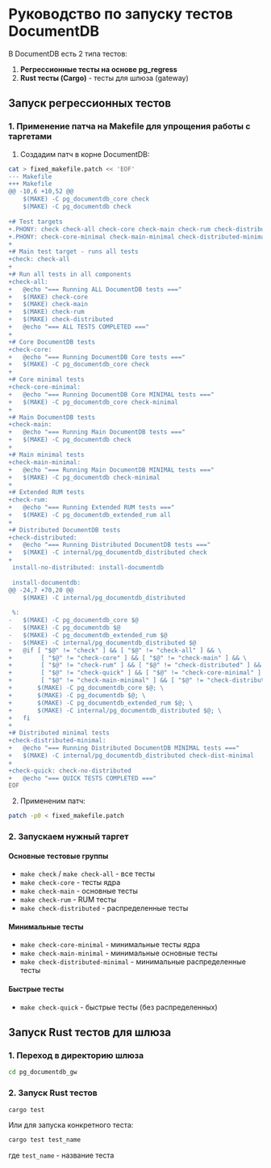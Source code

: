# Руководство по запуску тестов DocumentDB

В DocumentDB есть 2 типа тестов:

1. **Регрессионные тесты на основе pg_regress**
2. **Rust тесты (Cargo)** - тесты для шлюза (gateway)

## Запуск регрессионных тестов

### 1. Применение патча на Makefile для упрощения работы с таргетами

1) Создадим патч в корне DocumentDB:

```bash
cat > fixed_makefile.patch << 'EOF'
--- Makefile
+++ Makefile
@@ -10,6 +10,52 @@
 	$(MAKE) -C pg_documentdb_core check
 	$(MAKE) -C pg_documentdb check
 
+# Test targets
+.PHONY: check check-all check-core check-main check-rum check-distributed
+.PHONY: check-core-minimal check-main-minimal check-distributed-minimal check-quick
+
+# Main test target - runs all tests
+check: check-all
+
+# Run all tests in all components
+check-all:
+	@echo "=== Running ALL DocumentDB tests ==="
+	$(MAKE) check-core
+	$(MAKE) check-main
+	$(MAKE) check-rum
+	$(MAKE) check-distributed
+	@echo "=== ALL TESTS COMPLETED ==="
+
+# Core DocumentDB tests
+check-core:
+	@echo "=== Running DocumentDB Core tests ==="
+	$(MAKE) -C pg_documentdb_core check
+
+# Core minimal tests
+check-core-minimal:
+	@echo "=== Running DocumentDB Core MINIMAL tests ==="
+	$(MAKE) -C pg_documentdb_core check-minimal
+
+# Main DocumentDB tests
+check-main:
+	@echo "=== Running Main DocumentDB tests ==="
+	$(MAKE) -C pg_documentdb check
+
+# Main minimal tests
+check-main-minimal:
+	@echo "=== Running Main DocumentDB MINIMAL tests ==="
+	$(MAKE) -C pg_documentdb check-minimal
+
+# Extended RUM tests
+check-rum:
+	@echo "=== Running Extended RUM tests ==="
+	$(MAKE) -C pg_documentdb_extended_rum all
+
+# Distributed DocumentDB tests
+check-distributed:
+	@echo "=== Running Distributed DocumentDB tests ==="
+	$(MAKE) -C internal/pg_documentdb_distributed check
+
 install-no-distributed: install-documentdb
 
 install-documentdb:
@@ -24,7 +70,20 @@
 	$(MAKE) -C internal/pg_documentdb_distributed
 
 %:
-	$(MAKE) -C pg_documentdb_core $@
-	$(MAKE) -C pg_documentdb $@
-	$(MAKE) -C pg_documentdb_extended_rum $@
-	$(MAKE) -C internal/pg_documentdb_distributed $@
+	@if [ "$@" != "check" ] && [ "$@" != "check-all" ] && \
+	     [ "$@" != "check-core" ] && [ "$@" != "check-main" ] && \
+	     [ "$@" != "check-rum" ] && [ "$@" != "check-distributed" ] && \
+	     [ "$@" != "check-quick" ] && [ "$@" != "check-core-minimal" ] && \
+	     [ "$@" != "check-main-minimal" ] && [ "$@" != "check-distributed-minimal" ]; then \
+		$(MAKE) -C pg_documentdb_core $@; \
+		$(MAKE) -C pg_documentdb $@; \
+		$(MAKE) -C pg_documentdb_extended_rum $@; \
+		$(MAKE) -C internal/pg_documentdb_distributed $@; \
+	fi
+
+# Distributed minimal tests
+check-distributed-minimal:
+	@echo "=== Running Distributed DocumentDB MINIMAL tests ==="
+	$(MAKE) -C internal/pg_documentdb_distributed check-dist-minimal
+
+check-quick: check-no-distributed
+	@echo "=== QUICK TESTS COMPLETED ==="
EOF
```

2) Примененим патч:

```bash
patch -p0 < fixed_makefile.patch
```

### 2. Запускаем нужный таргет
#### Основные тестовые группы

- `make check` / `make check-all` - все тесты
- `make check-core` - тесты ядра
- `make check-main` - основные тесты
- `make check-rum` - RUM тесты
- `make check-distributed` - распределенные тесты

#### Минимальные тесты

- `make check-core-minimal` - минимальные тесты ядра
- `make check-main-minimal` - минимальные основные тесты
- `make check-distributed-minimal` - минимальные распределенные тесты

#### Быстрые тесты

- `make check-quick` - быстрые тесты (без распределенных)

## Запуск Rust тестов для шлюза

### 1. Переход в директорию шлюза

```bash
cd pg_documentdb_gw
```

### 2. Запуск Rust тестов

```bash
cargo test
```

Или для запуска конкретного теста:

```bash
cargo test test_name
```

где `test_name` - название теста
